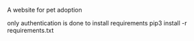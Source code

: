 A website for pet adoption 

only authentication is done 
to install requirements 
pip3 install -r requirements.txt
